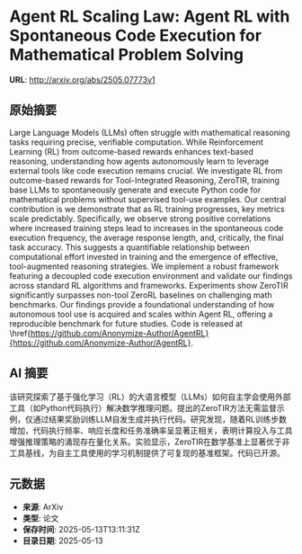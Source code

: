 # Agent RL Scaling Law: Agent RL with Spontaneous Code Execution for Mathematical Problem Solving

**URL**: http://arxiv.org/abs/2505.07773v1

## 原始摘要

Large Language Models (LLMs) often struggle with mathematical reasoning tasks
requiring precise, verifiable computation. While Reinforcement Learning (RL)
from outcome-based rewards enhances text-based reasoning, understanding how
agents autonomously learn to leverage external tools like code execution
remains crucial. We investigate RL from outcome-based rewards for
Tool-Integrated Reasoning, ZeroTIR, training base LLMs to spontaneously
generate and execute Python code for mathematical problems without supervised
tool-use examples. Our central contribution is we demonstrate that as RL
training progresses, key metrics scale predictably. Specifically, we observe
strong positive correlations where increased training steps lead to increases
in the spontaneous code execution frequency, the average response length, and,
critically, the final task accuracy. This suggests a quantifiable relationship
between computational effort invested in training and the emergence of
effective, tool-augmented reasoning strategies. We implement a robust framework
featuring a decoupled code execution environment and validate our findings
across standard RL algorithms and frameworks. Experiments show ZeroTIR
significantly surpasses non-tool ZeroRL baselines on challenging math
benchmarks. Our findings provide a foundational understanding of how autonomous
tool use is acquired and scales within Agent RL, offering a reproducible
benchmark for future studies. Code is released at
\href{https://github.com/Anonymize-Author/AgentRL}{https://github.com/Anonymize-Author/AgentRL}.


## AI 摘要

该研究探索了基于强化学习（RL）的大语言模型（LLMs）如何自主学会使用外部工具（如Python代码执行）解决数学推理问题。提出的ZeroTIR方法无需监督示例，仅通过结果奖励训练LLM自发生成并执行代码。研究发现，随着RL训练步数增加，代码执行频率、响应长度和任务准确率呈显著正相关，表明计算投入与工具增强推理策略的涌现存在量化关系。实验显示，ZeroTIR在数学基准上显著优于非工具基线，为自主工具使用的学习机制提供了可复现的基准框架。代码已开源。

## 元数据

- **来源**: ArXiv
- **类型**: 论文
- **保存时间**: 2025-05-13T13:11:31Z
- **目录日期**: 2025-05-13
